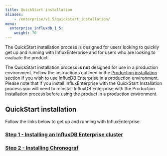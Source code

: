 ```yaml
---
title: QuickStart installation
aliases:
    - /enterprise/v1.5/quickstart_installation/
menu:
  enterprise_influxdb_1_5:
    weight: 70
---
```


The QuickStart installation process is designed for users looking to quickly
get up and running with InfluxEnterprise and for users who are looking to
evaluate the product.

The QuickStart installation process **is not** designed for use
in a production environment.
Follow the instructions outlined in the [Production installation](/enterprise_influxdb/v1.5/production_installation/) section
if you wish to use InfluxDB Enterprise in a production environment.
Please note that if you install InfluxEnterprise with the QuickStart Installation process you
will need to reinstall InfluxDB Enterprise with the Production Installation
process before using the product in a production environment.

## QuickStart installation

Follow the links below to get up and running with InfluxEnterprise.

### [Step 1 - Installing an InfluxDB Enterprise cluster](/enterprise_influxdb/v1.5/quickstart_installation/cluster_installation/)
### [Step 2 - Installing Chronograf](/enterprise_influxdb/v1.5/quickstart_installation/chrono_install/)
